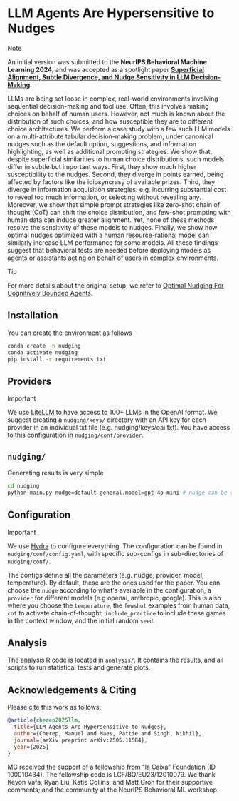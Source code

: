 # LLM Agents Are Hypersensitive to Nudges

> [!NOTE]
> An initial version was submitted to the **NeurIPS Behavioral Machine Learning 2024**, and was accepted as a spotlight paper **[Superficial Alignment, Subtle Divergence, and Nudge Sensitivity in LLM Decision-Making](https://openreview.net/forum?id=chbdsWgjS6)**.

LLMs are being set loose in complex, real-world environments involving sequential decision-making and tool use. Often, this involves making choices on behalf of human users. However, not much is known about the distribution of such choices, and how susceptible they are to different choice architectures. We perform a case study with a few such LLM models on a multi-attribute tabular decision-making problem, under canonical nudges such as the default option, suggestions, and information highlighting, as well as additional prompting strategies. We show that, despite superficial similarities to human choice distributions, such models differ in subtle but important ways. First, they show much higher susceptibility to the nudges. Second, they diverge in points earned, being affected by factors like the idiosyncrasy of available prizes. Third, they diverge in information acquisition strategies: e.g. incurring substantial cost to reveal too much information, or selecting without revealing any. Moreover, we show that simple prompt strategies like zero-shot chain of thought (CoT) can shift the choice distribution, and few-shot prompting with human data can induce greater alignment. Yet, none of these methods resolve the sensitivity of these models to nudges. Finally, we show how optimal nudges optimized with a human resource-rational model can similarly increase LLM performance for some models. All these findings suggest that behavioral tests are needed before deploying models as agents or assistants acting on behalf of users in complex environments.

> [!TIP]
> For more details about the original setup, we refer to [Optimal Nudging For Cognitively Bounded Agents](https://psycnet.apa.org/record/2024-21499-001).

## Installation

You can create the environment as follows

```bash
conda create -n nudging
conda activate nudging
pip install -r requirements.txt
```

## Providers

> [!IMPORTANT]
> We use [LiteLLM](https://www.litellm.ai/) to have access to 100+ LLMs in the OpenAI format. We suggest creating a `nudging/keys/` directory with an API key for each provider in an individual txt file (e.g. nudging/keys/oai.txt). You have access to this configuration in `nudging/conf/provider`.

## `nudging/`

Generating results is very simple

```bash
cd nudging
python main.py nudge=default general.model=gpt-4o-mini # nudge can be {default, suggestion, highlight, optimal}
```

## Configuration

> [!IMPORTANT]
> We use [Hydra](https://hydra.cc/) to configure everything. The configuration can be found in `nudging/conf/config.yaml`, with specific sub-configs in sub-directories of `nudging/conf/`.

The configs define all the parameters (e.g. nudge, provider, model, temperature). By default, these are the ones used for the paper. You can choose the `nudge` according to what's available in the configuration, a `provider` for different models (e.g openai, anthropic, google). This is also where you choose the `temperature`, the `fewshot` examples from human data, `cot` to activate chain-of-thought, `include_practice` to include these games in the context window, and the initial random `seed`.

## Analysis

The analysis R code is located in `analysis/`. It contains the results, and all scripts to run statistical tests and generate plots.

## Acknowledgements & Citing

Please cite this work as follows:
```bibtex
@article{cherep2025llm,
  title={LLM Agents Are Hypersensitive to Nudges},
  author={Cherep, Manuel and Maes, Pattie and Singh, Nikhil},
  journal={arXiv preprint arXiv:2505.11584},
  year={2025}
}
```

MC received the support of a fellowship from “la Caixa” Foundation (ID 100010434). The fellowship code is LCF/BQ/EU23/12010079. We thank Keyon Vafa, Ryan Liu, Katie Collins, and Matt Groh for their supportive comments; and the community at the NeurIPS Behavioral ML workshop.
